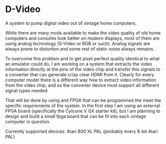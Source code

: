 # D-Video

A system to pump digital video out of vintage home computers.

While there are many mods available to make the video quality of old home computers and consoles
look better on modern displays, most of them are using analog technology (S-Video or RGB or such).
Analog signals are always prone to distortion and some rest of static noise always remains.

To overcome this problem and to get pixel-perfect quality identical to what an emulator could do, 
I am working on a system that extracts the video information directly at the pins of the video chip
and transfer this signals to a converter that can generate crisp clear HDMI from it.
Clearly for every computer model there is a different way how to extract video information from the
video chip, and so the converter device must support all different signal types needed. 

That will be done by using and FPGA that can be programmed the meet the specific requirements 
of the system. In the first step I am using an external FPGA board (specifically the 
Cylcone V GX starter kit), but I am planning to design and build a small fpga board that can be 
fit into each vintage computer in question.

Currently supported devices:
	Atari 800 XL PAL   (probably every 8-bit Atari PAL)
	